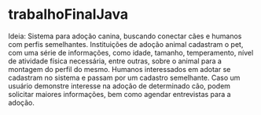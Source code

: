 # trabalhoFinalJava

Ideia:
Sistema para adoção canina, buscando conectar cães e humanos com perfis semelhantes. Instituições de adoção animal cadastram o pet, com uma série de informações, como idade, tamanho, temperamento, nível de atividade física necessária, entre outras, sobre o animal para a montagem do perfil do mesmo. Humanos interessados em adotar se cadastram no sistema e passam por um cadastro semelhante. Caso um usuário demonstre interesse na adoção de determinado cão, podem solicitar maiores informações, bem como agendar entrevistas para a adoção.
